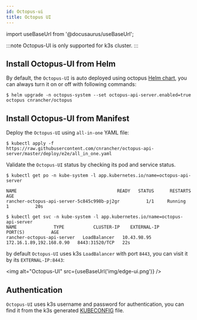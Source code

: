 ```yaml
---
id: Octopus-ui
title: Octopus UI
---
```


import useBaseUrl from '@docusaurus/useBaseUrl';

:::note
Octopus-UI is only supported for k3s cluster.
:::
## Install Octopus-UI from Helm
By default, the `Octopus-UI` is auto deployed using octopus [Helm chart](./install#1-octopus-helm-chart), you can always turn it on or off with following commands:
```shell script
$ helm upgrade -n octopus-system --set octopus-api-server.enabled=true octopus cnrancher/octopus
```


## Install Octopus-UI from Manifest

Deploy the `Octopus-UI` using `all-in-one` YAML file:

```shell script
$ kubectl apply -f https://raw.githubusercontent.com/cnrancher/octopus-api-server/master/deploy/e2e/all_in_one.yaml
```

Validate the `Octopus-UI` status by checking its pod and service status.
```shell script
$ kubectl get po -n kube-system -l app.kubernetes.io/name=octopus-api-server

NAME                                      READY   STATUS      RESTARTS   AGE
rancher-octopus-api-server-5c845c998b-pj2gr          1/1     Running     1          20s

$ kubectl get svc -n kube-system -l app.kubernetes.io/name=octopus-api-server
NAME              TYPE           CLUSTER-IP    EXTERNAL-IP                PORT(S)          AGE
rancher-octopus-api-server   LoadBalancer   10.43.98.95   172.16.1.89,192.168.0.90   8443:31520/TCP   22s
```

by default `Octopus-UI` uses k3s `LoadBalancer` with port `8443`, you can visit it by its `EXTERNAL-IP:8443`:

<img alt="Octopus-UI" src={useBaseUrl('img/edge-ui.png')} />

## Authentication

`Octopus-UI` uses k3s username and password for authentication, you can find it from the k3s generated [KUBECONFIG](https://rancher.com/docs/k3s/latest/en/cluster-access/) file.

